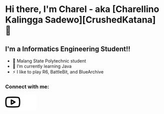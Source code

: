 # Hi there, I'm Charel - aka [Charellino Kalingga Sadewo][CrushedKatana] 👋 

## I'm a Informatics Engineering Student!!

- 🔭 Malang State Polytechnic student
- 🌱 I’m currently learning Java
- ⚡ I like to play R6, BattleBit, and BlueArchive

### Connect with me:

[![website](./img/youtube-light.svg)](https://https://youtube.com/crushedkatana#gh-light-mode-only)
[![website](./img/youtube-dark.svg)](https://youtube.com/crushedkatana#gh-dark-mode-only)
&nbsp;&nbsp;
